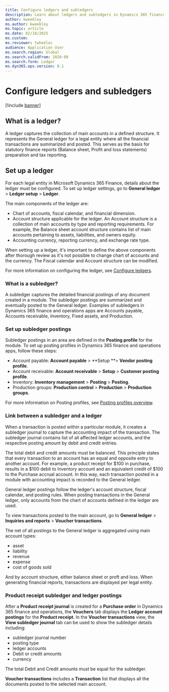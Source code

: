 ```yaml
---
title: Configure ledgers and subledgers 
description: Learn about ledgers and subledgers in Dynamics 365 finance and operations 
author: kweekley
ms.author: kweekley
ms.topic: article
ms.date: 02/18/2025
ms.custom:
ms.reviewer: twheeloc
audience: Application User
ms.search.region: Global
ms.search.validFrom: 2020-09
ms.search.form: Ledger
ms.dyn365.ops.version: 8.1
---
```


# Configure ledgers and subledgers

[!include [banner](../includes/banner.md)]

## What is a ledger? 

A ledger captures the collection of main accounts in a defined structure. It represents the General ledger for a legal entity where all the financial transactions are summarized and posted. This serves as 
the basis for statutory finance reports (Balance sheet, Profit and loss statements) preparation and tax reporting. 

## Set up a ledger 

For each legal entity in Microsoft Dynamics 365 Finance, details about the ledger must be configured. To set up ledger settings, go to **General ledger** > **Ledger setup** > **Ledger**.  

The main components of the ledger are: 
 - Chart of accounts, fiscal calendar, and financial dimension.
 - Account structure applicable for the ledger. An Account structure is a collection of main accounts by type and reporting requirements. For example, the Balance sheet account structure contains list of main
accounts pertaining to assets, liabilities, and owners equity.
 - Accounting currency, reporting currency, and exchange rate type.  

When setting up a ledger, it's important to define the above components after thorough review as it's not possible to change chart of accounts and the currency. The Fiscal calendar and Account structure can be 
modified. 

For more information on configuring the ledger, see [Configure ledgers](configure-ledger.md).  
 
### What is a subledger? 

A subledger captures the detailed financial postings of any document created in a module. The subledger postings are summarized and eventually posted to the General ledger. Examples of subledgers in Dynamics 365 finance and operations apps are Accounts payable, Accounts receivable, Inventory, Fixed assets, and Production. 

### Set up subledger postings 

Subledger postings in an area are defined in the **Posting profile** for the module. 
To set up posting profiles in Dynamics 365 finance and operations apps, follow these steps: 
 - Account payable: **Account payable** > **Setup **> **Vendor posting profile**. 
 - Account receivable: **Account receivable** > **Setup** > **Customer posting profile**.
 - Inventory: **Inventory management** > **Posting** > **Posting**.
 - Production groups: **Production control** > **Production** > **Production groups**. 

For more information on Posting profiles, see [Posting profiles overview](pstg-prfles-ovrvw.md).   

### Link between a subledger and a ledger 

When a transaction is posted within a particular module, it creates a subledger journal to capture the accounting impact of the transaction. The subledger journal contains list of all affected ledger accounts, 
and the respective posting amount by debit and credit entries. 

The total debit and credit amounts must be balanced. This principle states that every transaction to an account has an equal and opposite entry to another account. 
For example, a product receipt for $100 in purchase, results in a $100 debit to Inventory account and an equivalent credit of $100 to the Purchase accrual account. In this way, each transaction posted in a module
with accounting impact is recorded to the General ledger. 

General ledger postings follow the ledger's account structure, fiscal calendar, and posting rules. When posting transactions in the General ledger, only accounts from the chart of accounts defined in the
ledger are used.  

To view transactions posted to the main account, go to **General ledger** > **Inquiries and reports** > **Voucher transactions**.   

The net of all postings to the General ledger is aggregated using main account types: 
 - asset
 - liability
 - revenue
 - expense
 - cost of goods sold
 
And by account structure, either balance sheet or proft and loss. When generating financial reports, transactions are displayed per legal entity. 

### Product receipt subledger and ledger postings  

After a **Product receipt journal** is created for a **Purchase order** in Dynamics 365 finance and operations, the **Vouchers** tab displays the **Ledger account postings** for the **Product receipt**. 
In the **Voucher transactions** view, the **View subledger journal** tab can be used to show the subledger details including:
 - subledger journal number
 - posting type
 - ledger accounts
 - Debit or credit amounts
 - currency

The total Debit and Credit amounts must be equal for the subledger. 

**Voucher transactions** includes a **Transaction** list that displays all the documents posted to the selected main account. 
